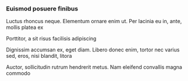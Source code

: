 ### Euismod posuere finibus

Luctus rhoncus neque. Elementum ornare enim ut. Per lacinia eu in, ante, mollis platea ex

Porttitor, a sit risus facilisis adipiscing

Dignissim accumsan ex, eget diam. Libero donec enim, tortor nec varius sed, eros, nisi blandit, litora

Auctor, sollicitudin rutrum hendrerit metus. Nam eleifend convallis magna commodo


